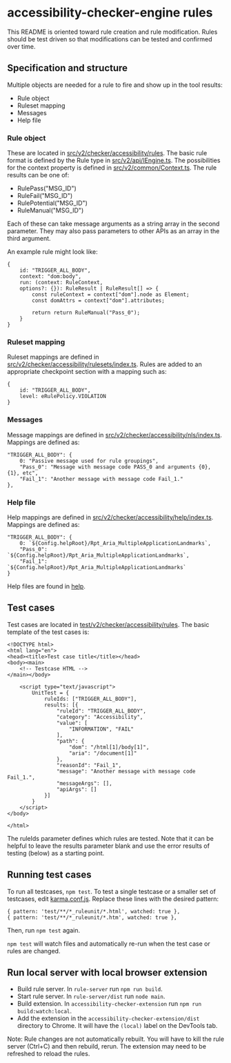 # accessibility-checker-engine rules

This README is oriented toward rule creation and rule modification. Rules should be test driven so that
modifications can be tested and confirmed over time.

## Specification and structure

Multiple objects are needed for a rule to fire and show up in the tool results:

* Rule object
* Ruleset mapping
* Messages
* Help file
  
### Rule object

These are located in [src/v2/checker/accessibility/rules](src/v2/checker/accessibility/rules). The basic rule format is defined by the Rule type in [src/v2/api/IEngine.ts](src/v2/api/IEngine.ts). The possibilities for the context property is defined in [src/v2/common/Context.ts](src/v2/common/Context.ts). The rule results can be one of:
* RulePass("MSG_ID")
* RuleFail("MSG_ID")
* RulePotential("MSG_ID")
* RuleManual("MSG_ID")
  
Each of these can take message arguments as a string array in the second parameter. They may also pass parameters to other APIs as an array in the third argument.

An example rule might look like:
```
{
    id: "TRIGGER_ALL_BODY",
    context: "dom:body",
    run: (context: RuleContext, 
    options?: {}): RuleResult | RuleResult[] => {
        const ruleContext = context["dom"].node as Element;
        const domAttrs = context["dom"].attributes;

        return return RuleManual("Pass_0");
    }
}
```

### Ruleset mapping

Ruleset mappings are defined in [src/v2/checker/accessibility/rulesets/index.ts](src/v2/checker/accessibility/rulesets/index.ts). Rules are added to an appropriate checkpoint section with a mapping such as:
```
{
    id: "TRIGGER_ALL_BODY",
    level: eRulePolicy.VIOLATION
}
```

### Messages

Message mappings are defined in [src/v2/checker/accessibility/nls/index.ts](src/v2/checker/accessibility/nls/index.ts). Mappings are defined as:
```
"TRIGGER_ALL_BODY": {
    0: "Passive message used for rule groupings",
    "Pass_0": "Message with message code PASS_0 and arguments {0}, {1}, etc",
    "Fail_1": "Another message with message code Fail_1."
},
```

### Help file

Help mappings are defined in [src/v2/checker/accessibility/help/index.ts](src/v2/checker/accessibility/help/index.ts). Mappings are defined as:

```
"TRIGGER_ALL_BODY": {
    0: `${Config.helpRoot}/Rpt_Aria_MultipleApplicationLandmarks`,
    "Pass_0": `${Config.helpRoot}/Rpt_Aria_MultipleApplicationLandmarks`,
    "Fail_1": `${Config.helpRoot}/Rpt_Aria_MultipleApplicationLandmarks`
}
```

Help files are found in [help](help).

## Test cases

Test cases are located in [test/v2/checker/accessibility/rules](test/v2/checker/accessibility/rules). The basic template of the test cases is:
```
<!DOCTYPE html>
<html lang="en">
<head><title>Test case title</title></head>
<body><main>
    <!-- Testcase HTML -->
</main></body>

    <script type="text/javascript">
        UnitTest = {
            ruleIds: ["TRIGGER_ALL_BODY"],
            results: [{
                "ruleId": "TRIGGER_ALL_BODY",
                "category": "Accessibility",
                "value": [
                    "INFORMATION", "FAIL"
                ],
                "path": {
                    "dom": "/html[1]/body[1]",
                    "aria": "/document[1]"
                },
                "reasonId": "Fail_1",
                "message": "Another message with message code Fail_1.",
                "messageArgs": [],
                "apiArgs": []
            }]
        }
    </script>
</body>

</html>
```

The ruleIds parameter defines which rules are tested. Note that it can be helpful to leave the results parameter blank and use the error results of testing (below) as a starting point. 

## Running test cases

To run all testcases, `npm test`. To test a single testcase or a smaller set of testcases, edit [karma.conf.js](karma.conf.js). Replace these lines with the desired pattern:
```
{ pattern: 'test/**/*_ruleunit/*.html', watched: true },
{ pattern: 'test/**/*_ruleunit/*.htm', watched: true },
```
Then, run `npm test` again.

`npm test` will watch files and automatically re-run when the test case or rules are changed.

## Run local server with local browser extension

* Build rule server. In `rule-server` run `npm run build`.
* Start rule server. In `rule-server/dist` run `node main`.
* Build extension. In `accessibility-checker-extension` run `npm run build:watch:local`.
* Add the extension in the `accessibility-checker-extension/dist` directory to Chrome. It will have the `(local)` label on the DevTools tab.

Note: Rule changes are not automatically rebuilt. You will have to kill the rule server (Ctrl+C) and then rebuild, rerun. The extension may need to be refreshed to reload the rules.
